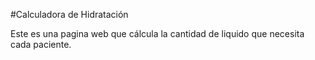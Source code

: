 #Calculadora de Hidratación

Este es una pagina web que cálcula la cantidad de liquido que necesita cada paciente.